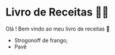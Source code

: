 #  Livro de Receitas :man_cook:

Olá ! Bem vindo ao meu livro de receitas :cake:

- Strogonoff de frango;
- Pavê
